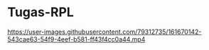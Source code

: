 # Tugas-RPL

https://user-images.githubusercontent.com/79312735/161670142-543cae63-54f9-4eef-b581-ff43f4cc0a44.mp4

